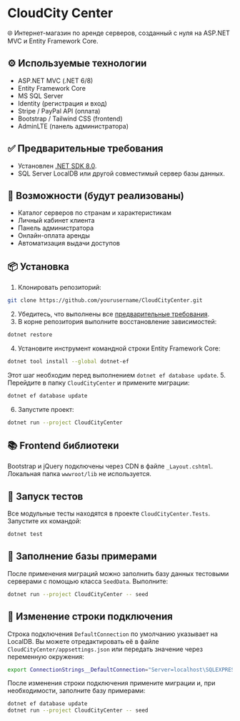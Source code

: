 # CloudCity Center

🌐 Интернет-магазин по аренде серверов, созданный с нуля на ASP.NET MVC и Entity Framework Core.

## ⚙️ Используемые технологии

- ASP.NET MVC (.NET 6/8)
- Entity Framework Core
- MS SQL Server
- Identity (регистрация и вход)
- Stripe / PayPal API (оплата)
- Bootstrap / Tailwind CSS (frontend)
- AdminLTE (панель администратора)

## ✅ Предварительные требования

- Установлен [.NET SDK 8.0](https://dotnet.microsoft.com/).
- SQL Server LocalDB или другой совместимый сервер базы данных.

## 🔧 Возможности (будут реализованы)

- Каталог серверов по странам и характеристикам
- Личный кабинет клиента
- Панель администратора
- Онлайн-оплата аренды
- Автоматизация выдачи доступов

## 📦 Установка

1. Клонировать репозиторий:
```bash
git clone https://github.com/yourusername/CloudCityCenter.git
```
2. Убедитесь, что выполнены все [предварительные требования](#-предварительные-требования).
3. В корне репозитория выполните восстановление зависимостей:
```bash
dotnet restore
```
4. Установите инструмент командной строки Entity Framework Core:
```bash
dotnet tool install --global dotnet-ef
```
   Этот шаг необходим перед выполнением `dotnet ef database update`.
5. Перейдите в папку `CloudCityCenter` и примените миграции:
```bash
dotnet ef database update
```
6. Запустите проект:
```bash
dotnet run --project CloudCityCenter
```

## 📚 Frontend библиотеки

Bootstrap и jQuery подключены через CDN в файле `_Layout.cshtml`. Локальная папка `wwwroot/lib` не используется.

## 🧪 Запуск тестов

Все модульные тесты находятся в проекте `CloudCityCenter.Tests`. Запустите их командой:

```bash
dotnet test
```

## 🌱 Заполнение базы примерами

После применения миграций можно заполнить базу данных тестовыми серверами с помощью класса `SeedData`. Выполните:

```bash
dotnet run --project CloudCityCenter -- seed
```

## 🔗 Изменение строки подключения

Строка подключения `DefaultConnection` по умолчанию указывает на LocalDB. Вы можете отредактировать её в файле `CloudCityCenter/appsettings.json` или передать значение через переменную окружения:

```bash
export ConnectionStrings__DefaultConnection="Server=localhost\SQLEXPRESS;Database=master;Trusted_Connection=True;"
```

После изменения строки подключения примените миграции и, при необходимости, заполните базу примерами:

```bash
dotnet ef database update
dotnet run --project CloudCityCenter -- seed
```
